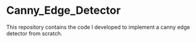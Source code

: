 # Canny_Edge_Detector
This repository contains the code I developed to implement a canny edge detector from scratch.
